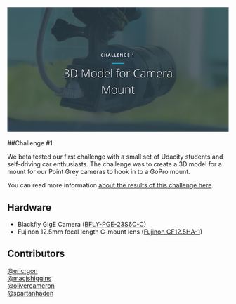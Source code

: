<img src="images/cover.png" alt="Mount Rendering" width="800px">

##Challenge #1

We beta tested our first challenge with a small set of Udacity students and self-driving car enthusiasts. The challenge was to create a 3D model for a mount for our Point Grey cameras to hook in to a GoPro mount.

You can read more information [about the results of this challenge here](https://medium.com/p/f5ffcc1655b5).

## Hardware 

* Blackfly GigE Camera ([BFLY-PGE-23S6C-C](https://www.ptgrey.com/blackfly-23-mp-color-gige-poe-sony-pregius-imx249))
* Fujinon 12.5mm focal length C-mount lens ([Fujinon CF12.5HA-1](http://www.fujifilmusa.com/products/optical_devices/machine-vision/1-15-mp/cf125ha-1))

## Contributors 
[@ericrgon](https://twitter.com/ericrgon)<br>
[@macjshiggins](https://twitter.com/macjshiggins)<br>
[@olivercameron](https://twitter.com/olivercameron)<br>
[@spartanhaden](https://twitter.com/spartanhaden)<br>
